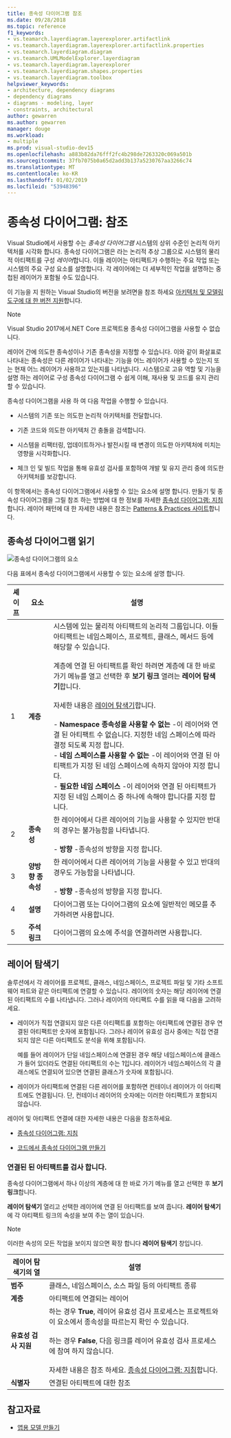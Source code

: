```yaml
---
title: 종속성 다이어그램 참조
ms.date: 09/28/2018
ms.topic: reference
f1_keywords:
- vs.teamarch.layerdiagram.layerexplorer.artifactlink
- vs.teamarch.layerdiagram.layerexplorer.artifactlink.properties
- vs.teamarch.layerdiagram.diagram
- vs.teamarch.UMLModelExplorer.layerdiagram
- vs.teamarch.layerdiagram.layerexplorer
- vs.teamarch.layerdiagram.shapes.properties
- vs.teamarch.layerdiagram.toolbox
helpviewer_keywords:
- architecture, dependency diagrams
- dependency diagrams
- diagrams - modeling, layer
- constraints, architectural
author: gewarren
ms.author: gewarren
manager: douge
ms.workload:
- multiple
ms.prod: visual-studio-dev15
ms.openlocfilehash: a883b82da76fff2fc4b298de7263320c069a501b
ms.sourcegitcommit: 37fb7075b0a65d2add3b137a5230767aa3266c74
ms.translationtype: MT
ms.contentlocale: ko-KR
ms.lasthandoff: 01/02/2019
ms.locfileid: "53948396"
---
```

# <a name="dependency-diagrams-reference"></a>종속성 다이어그램: 참조

Visual Studio에서 사용할 수는 *종속성 다이어그램* 시스템의 상위 수준인 논리적 아키텍처를 시각화 합니다. 종속성 다이어그램은 라는 논리적 추상 그룹으로 시스템의 물리적 아티팩트를 구성 *레이어*합니다. 이들 레이어는 아티팩트가 수행하는 주요 작업 또는 시스템의 주요 구성 요소를 설명합니다. 각 레이어에는 더 세부적인 작업을 설명하는 중첩된 레이어가 포함될 수도 있습니다.

이 기능을 지 원하는 Visual Studio의 버전을 보려면을 참조 하세요 [아키텍처 및 모델링 도구에 대 한 버전 지원](../modeling/what-s-new-for-design-in-visual-studio.md#VersionSupport)합니다.

> [!NOTE]
> Visual Studio 2017에서.NET Core 프로젝트용 종속성 다이어그램을 사용할 수 없습니다.

레이어 간에 의도한 종속성이나 기존 종속성을 지정할 수 있습니다. 이와 같이 화살표로 나타내는 종속성은 다른 레이어가 나타내는 기능을 어느 레이어가 사용할 수 있는지 또는 현재 어느 레이어가 사용하고 있는지를 나타냅니다. 시스템으로 고유 역할 및 기능을 설명 하는 레이어로 구성 종속성 다이어그램 수 쉽게 이해, 재사용 및 코드를 유지 관리할 수 있습니다.

종속성 다이어그램을 사용 하 여 다음 작업을 수행할 수 있습니다.

-   시스템의 기존 또는 의도한 논리적 아키텍처를 전달합니다.

-   기존 코드와 의도한 아키텍처 간 충돌을 검색합니다.

-   시스템을 리팩터링, 업데이트하거나 발전시킬 때 변경이 의도한 아키텍처에 미치는 영향을 시각화합니다.

-   체크 인 및 빌드 작업을 통해 유효성 검사를 포함하여 개발 및 유지 관리 중에 의도한 아키텍처를 보강합니다.

이 항목에서는 종속성 다이어그램에서 사용할 수 있는 요소에 설명 합니다. 만들기 및 종속성 다이어그램을 그릴 참조 하는 방법에 대 한 정보를 자세한 [종속성 다이어그램: 지침](../modeling/layer-diagrams-guidelines.md)합니다. 레이어 패턴에 대 한 자세한 내용은 참조는 [Patterns & Practices 사이트](http://go.microsoft.com/fwlink/?LinkId=145794)합니다.

## <a name="reading-dependency-diagrams"></a>종속성 다이어그램 읽기

![종속성 다이어그램의 요소](../modeling/media/uml_layerrefreading.png)

다음 표에서 종속성 다이어그램에서 사용할 수 있는 요소에 설명 합니다.

|**셰이프**|**요소**|**설명**|
|-|-|-|
|1|**계층**|시스템에 있는 물리적 아티팩트의 논리적 그룹입니다. 이들 아티팩트는 네임스페이스, 프로젝트, 클래스, 메서드 등에 해당할 수 있습니다.<br /><br /> 계층에 연결 된 아티팩트를 확인 하려면 계층에 대 한 바로 가기 메뉴를 열고 선택한 후 **보기 링크** 열려는 **레이어 탐색기**합니다.<br /><br /> 자세한 내용은 [레이어 탐색기](#Explorer)합니다.<br /><br /> -   **Namespace 종속성을 사용할 수 없는** -이 레이어와 연결 된 아티팩트 수 없습니다. 지정한 네임 스페이스에 따라 결정 되도록 지정 합니다.<br />-   **네임 스페이스를 사용할 수 없는** -이 레이어와 연결 된 아티팩트가 지정 된 네임 스페이스에 속하지 않아야 지정 합니다.<br />-   **필요한 네임 스페이스** -이 레이어와 연결 된 아티팩트가 지정 된 네임 스페이스 중 하나에 속해야 합니다를 지정 합니다.|
|2|**종속성**|한 레이어에서 다른 레이어의 기능을 사용할 수 있지만 반대의 경우는 불가능함을 나타냅니다.<br /><br /> -   **방향** -종속성의 방향을 지정 합니다.|
|3|**양방향 종속성**|한 레이어에서 다른 레이어의 기능을 사용할 수 있고 반대의 경우도 가능함을 나타냅니다.<br /><br /> -   **방향** -종속성의 방향을 지정 합니다.|
|4|**설명**|다이어그램 또는 다이어그램의 요소에 일반적인 메모를 추가하려면 사용합니다.|
|5|**주석 링크**|다이어그램의 요소에 주석을 연결하려면 사용합니다.|

## <a name="Explorer"></a> 레이어 탐색기

솔루션에서 각 레이어를 프로젝트, 클래스, 네임스페이스, 프로젝트 파일 및 기타 소프트웨어 파트와 같은 아티팩트에 연결할 수 있습니다. 레이어의 숫자는 해당 레이어에 연결된 아티팩트의 수를 나타냅니다. 그러나 레이어의 아티팩트 수를 읽을 때 다음을 고려하세요.

-   레이어가 직접 연결되지 않은 다른 아티팩트를 포함하는 아티팩트에 연결된 경우 연결된 아티팩트만 숫자에 포함됩니다. 그러나 레이어 유효성 검사 중에는 직접 연결되지 않은 다른 아티팩트도 분석을 위해 포함됩니다.

     예를 들어 레이어가 단일 네임스페이스에 연결된 경우 해당 네임스페이스에 클래스가 들어 있더라도 연결된 아티팩트의 수는 1입니다. 레이어가 네임스페이스의 각 클래스에도 연결되어 있으면 연결된 클래스가 숫자에 포함됩니다.

-   레이어가 아티팩트에 연결된 다른 레이어를 포함하면 컨테이너 레이어가 이 아티팩트에도 연결됩니다. 단, 컨테이너 레이어의 숫자에는 이러한 아티팩트가 포함되지 않습니다.

레이어 및 아티팩트 연결에 대한 자세한 내용은 다음을 참조하세요.

-   [종속성 다이어그램: 지침](../modeling/layer-diagrams-guidelines.md)

-   [코드에서 종속성 다이어그램 만들기](../modeling/create-layer-diagrams-from-your-code.md)

### <a name="examine-the-linked-artifacts"></a>연결된 된 아티팩트를 검사 합니다.

종속성 다이어그램에서 하나 이상의 계층에 대 한 바로 가기 메뉴를 열고 선택한 후 **보기 링크**합니다.

**레이어 탐색기** 열리고 선택한 레이어에 연결 된 아티팩트를 보여 줍니다. **레이어 탐색기** 에 각 아티팩트 링크의 속성을 보여 주는 열이 있습니다.

> [!NOTE]
> 이러한 속성의 모든 작업을 보이지 않으면 확장 합니다 **레이어 탐색기** 창입니다.

|**레이어 탐색기의 열**|**설명**|
|-|-|
|**범주**|클래스, 네임스페이스, 소스 파일 등의 아티팩트 종류|
|**계층**|아티팩트에 연결되는 레이어|
|**유효성 검사 지원**|하는 경우 **True**, 레이어 유효성 검사 프로세스는 프로젝트와이 요소에서 종속성을 따르는지 확인 수 있습니다.<br /><br /> 하는 경우 **False**, 다음 링크를 레이어 유효성 검사 프로세스에 참여 하지 않습니다.<br /><br /> 자세한 내용은 참조 하세요. [종속성 다이어그램: 지침](../modeling/layer-diagrams-guidelines.md)합니다.|
|**식별자**|연결된 아티팩트에 대한 참조|

## <a name="see-also"></a>참고자료

- [앱용 모델 만들기](../modeling/create-models-for-your-app.md)
